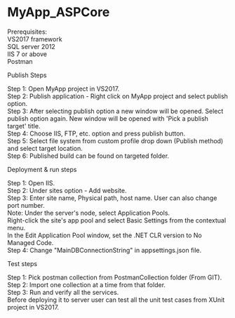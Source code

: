 # MyApp_ASPCore

Prerequisites:  
VS2017 framework  
SQL server 2012  
IIS 7 or above  
Postman  

Publish Steps  

Step 1: Open MyApp project in VS2017.  
Step 2: Publish application - Right click on MyApp project and select publish option.  
Step 3: After selecting publish option a new window will be opened. Select publish option again. New window will be opened with 'Pick a publish target' title.  
Step 4: Choose IIS, FTP, etc. option and press publish button.  
Step 5: Select file system from custom profile drop down (Publish method) and select target location.  
Step 6: Published build can be found on targeted folder.  

Deployment & run steps  

Step 1: Open IIS.  
Step 2: Under sites option - Add website.  
Step 3: Enter site name, Physical path, host name. User can also change port number.  
Note: Under the server's node, select Application Pools.  
Right-click the site's app pool and select Basic Settings from the contextual menu.  
In the Edit Application Pool window, set the .NET CLR version to No Managed Code.  
Step 4: Change "MainDBConnectionString" in appsettings.json file.  

Test steps    

Step 1: Pick postman collection from PostmanCollection folder (From GIT).  
Step 2: Import one collection at a time from that folder.  
Step 3: Run and verify all the services.  
Before deploying it to server user can test all the unit test cases from XUnit project in VS2017.

